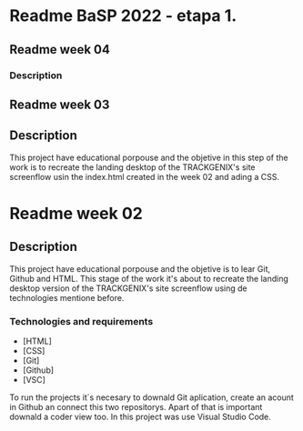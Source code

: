 # Readme BaSP 2022 - etapa 1.

## Readme week 04

### Description



## Readme week 03

## Description

This project have educational porpouse and the objetive in this step of the work is to recreate the landing desktop of the TRACKGENIX's site screenflow usin the index.html created in the week 02 and ading a CSS.

# Readme week 02

## Description

This project have educational porpouse and the objetive is to lear Git, Github and HTML. This stage of the work it's about to recreate the landing desktop version of the TRACKGENIX's site screenflow using de technologies mentione before. 

### Technologies and requirements

- [HTML]
- [CSS]
- [Git]
- [Github]
- [VSC]

To run the projects it´s necesary to downald Git aplication, create an acount in Github an connect this two repositorys. Apart of that is important downald a coder view too. In this project was use Visual Studio Code.
